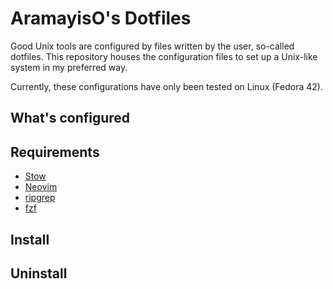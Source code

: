 # AramayisO's Dotfiles
Good Unix tools are configured by files written by the user, so-called dotfiles. This repository houses the configuration files to set up a Unix-like system in my preferred way.

Currently, these configurations have only been tested on Linux (Fedora 42).

## What's configured

## Requirements
- [Stow](https://www.gnu.org/software/stow/)
- [Neovim](https://neovim.io)
- [ripgrep](https://github.com/BurntSushi/ripgrep)
- [fzf](https://github.com/junegunn/fzf)

## Install

## Uninstall
